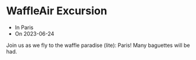 # WaffleAir Excursion
- In Paris
- On 2023-06-24

Join us as we fly to the waffle paradise (lite): Paris!
Many baguettes will be had.